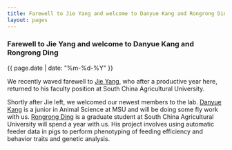 ```yaml
---
title: Farewell to Jie Yang and welcome to Danyue Kang and Rongrong Ding
layout: pages
---
```


### Farewell to Jie Yang and welcome to Danyue Kang and Rongrong Ding

{{ page.date | date: "%m-%d-%Y" }}

We recently waved farewell to <a href="{{ site.baseurl }}/people.html">Jie Yang</a>, who after a productive year here, returned to his faculty position at South China Agricultural University.

Shortly after Jie left, we welcomed our newest members to the lab. <a href="{{ site.baseurl }}/people.html">Danyue Kang</a> is a junior in Animal Science at MSU and will be doing some fly work with us. <a href="{{ site.baseurl }}/people.html">Rongrong Ding</a> is a graduate student at South China Agricultural University will spend a year with us. His project involves using automatic feeder data in pigs to perform phenotyping of feeding efficiency and behavior traits and genetic analysis.
